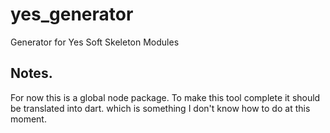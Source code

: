 # yes_generator
Generator for Yes Soft Skeleton Modules

## Notes.
For now this is a global node package.
To make this tool complete it should be translated into dart.
which is something I don't know how to do at this moment.

